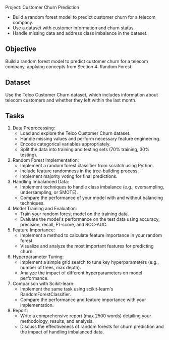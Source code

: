 Project: Customer Churn Prediction
* Build a random forest model to predict customer churn for a telecom company.
* Use a dataset with customer information and churn status.
* Handle missing data and address class imbalance in the dataset.

## Objective
Build a random forest model to predict customer churn for a telecom company, applying concepts from Section 4: Random Forest.

## Dataset
Use the Telco Customer Churn dataset, which includes information about telecom customers and whether they left within the last month.

## Tasks
1. Data Preprocessing:
    * Load and explore the Telco Customer Churn dataset.
    * Handle missing values and perform necessary feature engineering.
    * Encode categorical variables appropriately.
    * Split the data into training and testing sets (70% training, 30% testing).
2. Random Forest Implementation:
    * Implement a random forest classifier from scratch using Python.
    * Include feature randomness in the tree-building process.
    * Implement majority voting for final predictions.
3. Handling Imbalanced Data:
    * Implement techniques to handle class imbalance (e.g., oversampling, undersampling, or SMOTE).
    * Compare the performance of your model with and without balancing techniques.
4. Model Training and Evaluation:
    * Train your random forest model on the training data.
    * Evaluate the model's performance on the test data using accuracy, precision, recall, F1-score, and ROC-AUC.
5. Feature Importance:
    * Implement a method to calculate feature importance in your random forest.
    * Visualize and analyze the most important features for predicting churn.
6. Hyperparameter Tuning:
    * Implement a simple grid search to tune key hyperparameters (e.g., number of trees, max depth).
    * Analyze the impact of different hyperparameters on model performance.
7. Comparison with Scikit-learn:
    * Implement the same task using scikit-learn's RandomForestClassifier.
    * Compare the performance and feature importance with your implementation.
8. Report:
    * Write a comprehensive report (max 2500 words) detailing your methodology, results, and analysis.
    * Discuss the effectiveness of random forests for churn prediction and the impact of handling imbalanced data.
